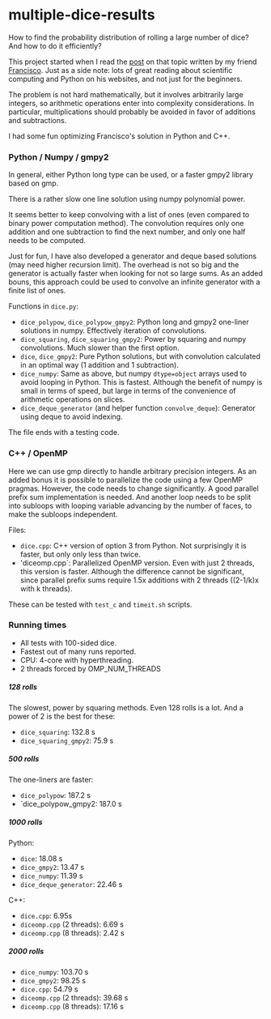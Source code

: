 # multiple-dice-results

How to find the probability distribution of rolling a large number of dice? And how to do it efficiently?

This project started when I read the [post](http://www.tizona-sci.com/2011/07/case-study-fast-scripts-for.html) on that topic written by my friend [Francisco](http://blancosilva.github.io). Just as a side note: lots of great reading about scientific computing and Python on his websites, and not just for the beginners.

The problem is not hard mathematically, but it involves arbitrarily large integers, so arithmetic operations enter into complexity considerations. In particular, multiplications should probably be avoided in favor of additions and subtractions.

I had some fun optimizing Francisco's solution in Python and C++.

### Python / Numpy / gmpy2
In general, either Python long type can be used, or a faster gmpy2 library based on gmp.

There is a rather slow one line solution using numpy polynomial power.

It seems better to keep convolving with a list of ones (even compared to binary power computation method). The convolution requires only one addition and one subtraction to find the next number, and only one half needs to be computed.

Just for fun, I have also developed a generator and deque based solutions (may need higher recursion limit). The overhead is not so big and the generator is actually faster when looking for not so large sums. As an added bouns, this approach could be used to convolve an infinite generator with a finite list of ones.

Functions in `dice.py`:
* `dice_polypow`, `dice_polypow_gmpy2`: Python long and gmpy2 one-liner solutions in numpy. Effectively iteration of convolutions.
* `dice_squaring`, `dice_squaring_gmpy2`: Power by squaring and numpy convolutions. Much slower than the first option.
* `dice`, `dice_gmpy2`: Pure Python solutions, but with convolution calculated in an optimal way (1 addition and 1 subtraction).
* `dice_numpy`: Same as above, but numpy `dtype=object` arrays used to avoid looping in Python. This is fastest. Although the benefit of numpy is small in terms of speed, but large in terms of the convenience of arithmetic operations on slices.
* `dice_deque_generator` (and helper function `convolve_deque`): Generator using deque to avoid indexing.

The file ends with a testing code.

### C++ / OpenMP
Here we can use gmp directly to handle arbitrary precision integers. As an added bonus it is possible to parallelize the code using a few OpenMP pragmas. However, the code needs to change significantly. A good parallel prefix sum implementation is needed. And another loop needs to be split into subloops with looping variable advancing by the number of faces, to make the subloops independent.

Files:
* `dice.cpp`: C++ version of option 3 from Python. Not surprisingly it is faster, but only only less than twice.
* 'diceomp.cpp`: Parallelized OpenMP version. Even with just 2 threads, this version is faster. Although the difference cannot be significant, since parallel prefix sums require 1.5x additions with 2 threads ((2-1/k)x with k threads). 

These can be tested with `test_c` and `timeit.sh` scripts.

### Running times
* All tests with 100-sided dice. 
* Fastest out of many runs reported.
* CPU: 4-core with hyperthreading. 
* 2 threads forced by OMP_NUM_THREADS

##### 128 rolls
The slowest, power by squaring methods. Even 128 rolls is a lot. And a power of 2 is the best for these:
* `dice_squaring`: 132.8 s
* `dice_squaring_gmpy2`: 75.9 s

##### 500 rolls
The one-liners are faster:
* `dice_polypow`: 187.2 s
* `dice_polypow_gmpy2: 187.0 s

##### 1000 rolls
Python:
* `dice`: 18.08 s
* `dice_gmpy2`: 13.47 s
* `dice_numpy`: 11.39 s
* `dice_deque_generator`: 22.46 s

C++:
* `dice.cpp`: 6.95s
* `diceomp.cpp` (2 threads): 6.69 s
* `diceomp.cpp` (8 threads): 2.42 s

##### 2000 rolls
* `dice_numpy`: 103.70 s
* `dice_gmpy2`: 98.25 s
* `dice.cpp`: 54.79 s
* `diceomp.cpp` (2 threads): 39.68 s
* `diceomp.cpp` (8 threads): 17.16 s

